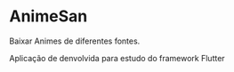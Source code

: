# AnimeSan

Baixar Animes de diferentes fontes.

Aplicação de denvolvida para estudo do framework Flutter
